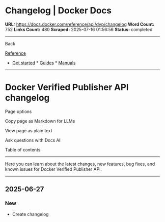 # Changelog | Docker Docs

**URL:** https://docs.docker.com/reference/api/dvp/changelog
**Word Count:** 752
**Links Count:** 480
**Scraped:** 2025-07-16 01:56:56
**Status:** completed

---

Back

[Reference](https://docs.docker.com/reference/)

  * [Get started](https://docs.docker.com/get-started/)   * [Guides](https://docs.docker.com/guides/)   * [Manuals](https://docs.docker.com/manuals/)

* * *

# Docker Verified Publisher API changelog

Page options

Copy page as Markdown for LLMs

View page as plain text

Ask questions with Docs AI

Table of contents

* * *

Here you can learn about the latest changes, new features, bug fixes, and known issues for Docker Verified Publisher API.

* * *

## 2025-06-27

### New

  * Create changelog
